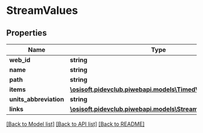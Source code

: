 # StreamValues

## Properties
Name | Type | Description | Notes
------------ | ------------- | ------------- | -------------
**web_id** | **string** |  | [optional] 
**name** | **string** |  | [optional] 
**path** | **string** |  | [optional] 
**items** | [**\osisoft.pidevclub.piwebapi.models\TimedValue[]**](TimedValue.md) |  | [optional] 
**units_abbreviation** | **string** |  | [optional] 
**links** | [**\osisoft.pidevclub.piwebapi.models\StreamSummariesLinks**](StreamSummariesLinks.md) |  | [optional] 

[[Back to Model list]](../README.md#documentation-for-models) [[Back to API list]](../README.md#documentation-for-api-endpoints) [[Back to README]](../README.md)


